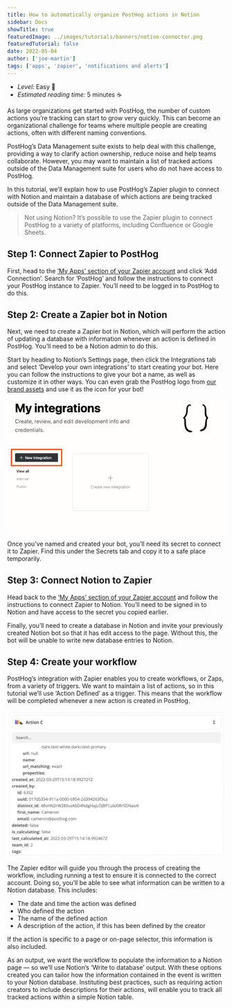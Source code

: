 ```yaml
---
title: How to automatically organize PostHog actions in Notion
sidebar: Docs
showTitle: true
featuredImage: ../images/tutorials/banners/notion-connector.png
featuredTutorial: false
date: 2022-05-04
author: ['joe-martin']
tags: ['apps', 'zapier', 'notifications and alerts']
---
```

- *Level:* Easy 🦔
- *Estimated reading time:* 5 minutes ☕️

As large organizations get started with PostHog, the number of custom actions you’re tracking can start to grow very quickly. This can become an organizational challenge for teams where multiple people are creating actions, often with different naming conventions. 

PostHog’s Data Management suite exists to help deal with this challenge, providing a way to clarify action ownership, reduce noise and help teams collaborate. However, you may want to maintain a list of tracked actions outside of the Data Management suite for users who do not have access to PostHog.

In this tutorial, we’ll explain how to use PostHog’s Zapier plugin to connect with Notion and maintain a database of which actions are being tracked outside of the Data Management suite. 

> Not using Notion? It’s possible to use the Zapier plugin to connect PostHog to a variety of platforms, including Confluence or Google Sheets. 

## Step 1: Connect Zapier to PostHog 

First, head to the [‘My Apps’ section of your Zapier account](https://zapier.com/app/connections) and click ‘Add Connection’. Search for ‘PostHog’ and follow the instructions to connect your PostHog instance to Zapier. You’ll need to be logged in to PostHog to do this. 

## Step 2: Create a Zapier bot in Notion

Next, we need to create a Zapier bot in Notion, which will perform the action of updating a database with information whenever an action is defined in PostHog. You’ll need to be a Notion admin to do this. 

Start by heading to Notion’s Settings page, then click the Integrations tab and select ‘Develop your own integrations’ to start creating your bot. Here you can follow the instructions to give your bot a name, as well as customize it in other ways. You can even grab the PostHog logo from [our brand assets](/handbook/company/brand-assets) and use it as the icon for your bot!

![Notion Integrations Page](../images/tutorials/notion/create-integration.png)

Once you’ve named and created your bot, you’ll need its secret to connect it to Zapier. Find this under the Secrets tab and copy it to a safe place temporarily.

## Step 3: Connect Notion to Zapier

Head back to the [‘My Apps’ section of your Zapier account](https://zapier.com/app/connections) and follow the instructions to connect Zapier to Notion. You’ll need to be signed in to Notion and have access to the secret you copied earlier. 

Finally, you’ll need to create a database in Notion and invite your previously created Notion bot so that it has edit access to the page. Without this, the bot will be unable to write new database entries to Notion. 

## Step 4: Create your workflow

PostHog’s integration with Zapier enables you to create workflows, or Zaps, from a variety of triggers. We want to maintain a list of actions, so in this tutorial we’ll use ‘Action Defined’ as a trigger. This means that the workflow will be completed whenever a new action is created in PostHog.

![PostHog JSON Payload for Zapier](../images/tutorials/notion/notion-test-trigger.png)

The Zapier editor will guide you through the process of creating the workflow, including running a test to ensure it is connected to the correct account. Doing so, you’ll be able to see what information can be written to a Notion database. This includes: 

- The date and time the action was defined
- Who defined the action
- The name of the defined action
- A description of the action, if this has been defined by the creator

If the action is specific to a page or on-page selector, this information is also included. 

As an output, we want the workflow to populate the information to a Notion page — so we’ll use Notion’s ‘Write to database’ output. With these options created you can tailor how the information contained in the event is written to your Notion database. Instituting best practices, such as requiring action creators to include descriptions for their actions, will enable you to track all tracked actions within a simple Notion table. 

<TracksCTA/>
